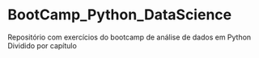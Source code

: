 # BootCamp_Python_DataScience

Repositório com exercícios do bootcamp de análise de dados em Python
Dividido por capítulo

